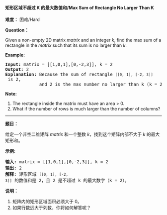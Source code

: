 #### 矩形区域不超过 K 的最大数值和/Max Sum of Rectangle No Larger Than K
**难度：** 困难/Hard

**Question：** 

<p>Given a non-empty 2D matrix <i>matrix</i> and an integer <i>k</i>, find the max sum of a rectangle in the <i>matrix</i> such that its sum is no larger than <i>k</i>.</p>

<p><strong>Example:</strong></p>

<pre>
<strong>Input: </strong>matrix = <span id="example-input-1-1">[[1,0,1],[0,-2,3]]</span>, k = <span id="example-input-1-2">2</span>
<strong>Output: </strong><span id="example-output-1">2 
<strong>Explanation:</strong></span>&nbsp;Because the sum of rectangle <code>[[0, 1], [-2, 3]]</code> is 2,
&nbsp;            and 2 is the max number no larger than k (k = 2).</pre>

<p><b>Note:</b></p>

<ol>
	<li>The rectangle inside the matrix must have an area &gt; 0.</li>
	<li>What if the number of rows is much larger than the number of columns?</li>
</ol>

------

**题目：** 
<p>给定一个非空二维矩阵&nbsp;<em>matrix&nbsp;</em>和一个整数<em> k</em>，找到这个矩阵内部不大于 <em>k</em> 的最大矩形和。</p>

<p><strong>示例:</strong></p>

<pre><strong>输入: </strong>matrix = [[1,0,1],[0,-2,3]], k = 2
<strong>输出: </strong>2 
<strong>解释:</strong>&nbsp;矩形区域&nbsp;<code>[[0, 1], [-2, 3]]</code>&nbsp;的数值和是 2，且 2 是不超过 k 的最大数字（k = 2）。
</pre>

<p><strong>说明：</strong></p>

<ol>
	<li>矩阵内的矩形区域面积必须大于 0。</li>
	<li>如果行数远大于列数，你将如何解答呢？</li>
</ol>

